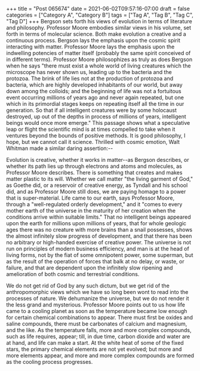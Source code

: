 +++
title = "Post 065674"
date = 2021-06-02T09:57:16-07:00
draft = false
categories = ["Category A", "Category B"]
tags = ["Tag A", "Tag B", "Tag C", "Tag D"]
+++
Bergson sets forth his views of evolution in terms of literature and philosophy. Professor Moore embodies similar views in his volume, set forth in terms of molecular science. Both make evolution a creative and a continuous process. Bergson lays the emphasis upon the cosmic spirit interacting with matter. Professor Moore lays the emphasis upon the indwelling potencies of matter itself (probably the same spirit conceived of in different terms). Professor Moore philosophizes as truly as does Bergson when he says "there must exist a whole world of living creatures which the microscope has never shown us, leading up to the bacteria and the protozoa. The brink of life lies not at the production of protozoa and bacteria, which are highly developed inhabitants of our world, but away down among the colloids; and the beginning of life was not a fortuitous event occurring millions of years ago and never again repeated, but one which in its primordial stages keeps on repeating itself all the time in our generation. So that if all intelligent creatures were by some holocaust destroyed, up out of the depths in process of millions of years, intelligent beings would once more emerge." This passage shows what a speculative leap or flight the scientific mind is at times compelled to take when it ventures beyond the bounds of positive methods. It is good philosophy, I hope, but we cannot call it science. Thrilled with cosmic emotion, Walt Whitman made a similar daring assertion:--

Evolution is creative, whether it works in matter--as Bergson describes, or whether its path lies up through electrons and atoms and molecules, as Professor Moore describes. There is something that creates and makes matter plastic to its will. Whether we call matter "the living garment of God," as Goethe did, or a reservoir of creative energy, as Tyndall and his school did, and as Professor Moore still does, we are paying homage to a power that is super-material. Life came to our earth, says Professor Moore, through a "well-regulated orderly development," and it "comes to every mother earth of the universe in the maturity of her creation when the conditions arrive within suitable limits." That no intelligent beings appeared upon the earth for millions upon millions of years, that for whole geologic ages there was no creature with more brains than a snail possesses, shows the almost infinitely slow progress of development, and that there has been no arbitrary or high-handed exercise of creative power. The universe is not run on principles of modern business efficiency, and man is at the head of living forms, not by the fiat of some omnipotent power, some superman, but as the result of the operation of forces that balk at no delay, or waste, or failure, and that are dependent upon the infinitely slow ripening and amelioration of both cosmic and terrestrial conditions.

We do not get rid of God by any such dictum, but we get rid of the anthropomorphic views which we have so long been wont to read into the processes of nature. We dehumanize the universe, but we do not render it the less grand and mysterious. Professor Moore points out to us how life came to a cooling planet as soon as the temperature became low enough for certain chemical combinations to appear. There must first be oxides and saline compounds, there must be carbonates of calcium and magnesium, and the like. As the temperature falls, more and more complex compounds, such as life requires, appear; till, in due time, carbon dioxide and water are at hand, and life can make a start. At the white heat of some of the fixed stars, the primary chemical elements are not yet evolved; but more and more elements appear, and more and more complex compounds are formed as the cooling process progresses.
